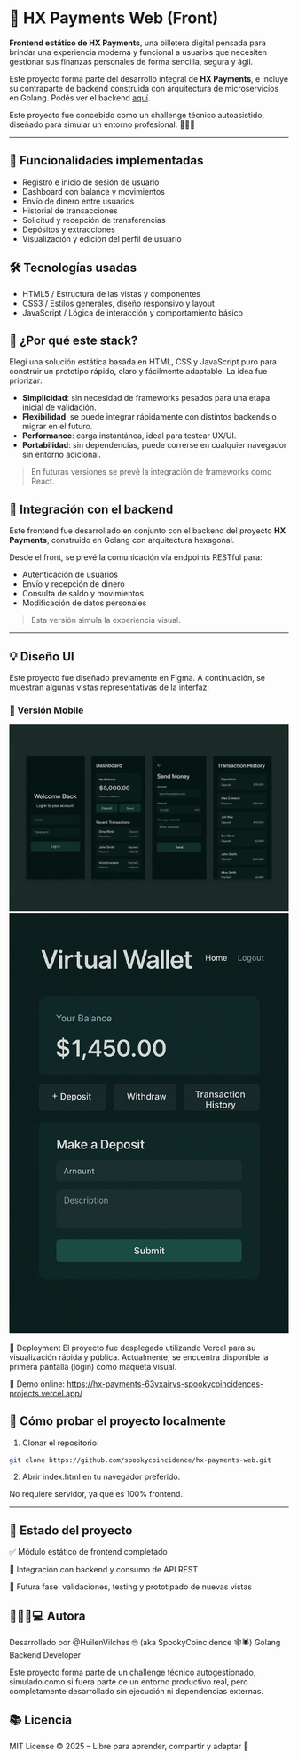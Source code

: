 # 💸 HX Payments Web (Front)

**Frontend estático de HX Payments**, una billetera digital pensada para brindar una experiencia moderna y funcional a usuarixs que necesiten gestionar sus finanzas personales de forma sencilla, segura y ágil.

Este proyecto forma parte del desarrollo integral de **HX Payments**, e incluye su contraparte de backend construida con arquitectura de microservicios en Golang. Podés ver el backend [aquí](https://github.com/spookycoincidence/hx-payments-system).

Este proyecto fue concebido como un challenge técnico autoasistido, diseñado para simular un entorno profesional. 🙌🏻😎

---
## 🚀 Funcionalidades implementadas

- Registro e inicio de sesión de usuario
- Dashboard con balance y movimientos
- Envío de dinero entre usuarios
- Historial de transacciones
- Solicitud y recepción de transferencias
- Depósitos y extracciones
- Visualización y edición del perfil de usuario

## 🛠️ Tecnologías usadas

- HTML5 / Estructura de las vistas y componentes   
- CSS3 / Estilos generales, diseño responsivo y layout 
- JavaScript / Lógica de interacción y comportamiento básico

## 🧠 ¿Por qué este stack?

Elegi una solución estática basada en HTML, CSS y JavaScript puro para construir un prototipo rápido, claro y fácilmente adaptable. La idea fue priorizar:

- **Simplicidad**: sin necesidad de frameworks pesados para una etapa inicial de validación.
- **Flexibilidad**: se puede integrar rápidamente con distintos backends o migrar en el futuro.
- **Performance**: carga instantánea, ideal para testear UX/UI.
- **Portabilidad**: sin dependencias, puede correrse en cualquier navegador sin entorno adicional.

> En futuras versiones se prevé la integración de frameworks como React.


## 🔄 Integración con el backend

Este frontend fue desarrollado en conjunto con el backend del proyecto **HX Payments**, construido en Golang con arquitectura hexagonal.

Desde el front, se prevé la comunicación vía endpoints RESTful para:

- Autenticación de usuarios
- Envío y recepción de dinero
- Consulta de saldo y movimientos
- Modificación de datos personales

> Esta versión simula la experiencia visual.

---

## 💡 Diseño UI

Este proyecto fue diseñado previamente en Figma. A continuación, se muestran algunas vistas representativas de la interfaz:

### 📱 Versión Mobile

![Dashboard Mobile](./docs/assets/dashboard-mobile.png)
![Dashboard Mobile](./docs/assets/dashboard-mobile2.png)

🚀 Deployment
El proyecto fue desplegado utilizando Vercel para su visualización rápida y pública.
Actualmente, se encuentra disponible la primera pantalla (login) como maqueta visual.

🔗 Demo online:
https://hx-payments-63vxairvs-spookycoincidences-projects.vercel.app/

## 🧪 Cómo probar el proyecto localmente

1. Clonar el repositorio:

```bash
git clone https://github.com/spookycoincidence/hx-payments-web.git
```

2. Abrir index.html en tu navegador preferido.

No requiere servidor, ya que es 100% frontend.

---

## 📌 Estado del proyecto


✅ Módulo estático de frontend completado

🔧 Integración con backend y consumo de API REST

🧪 Futura fase: validaciones, testing y prototipado de nuevas vistas

## 👩🏻‍💻💻 Autora
Desarrollado por @HuilenVilches 🤓 (aka SpookyCoincidence 🕸️🕷️)
Golang Backend Developer 

Este proyecto forma parte de un challenge técnico autogestionado, simulado como si fuera parte de un entorno productivo real, pero completamente desarrollado sin ejecución ni dependencias externas.

## 📚 Licencia
MIT License © 2025 – Libre para aprender, compartir y adaptar 🚀
